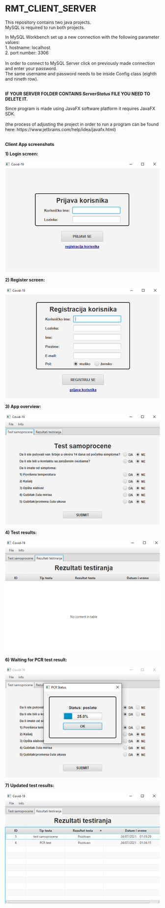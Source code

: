 # RMT_CLIENT_SERVER
This repository contains two java projects.<br />
MySQL is required to run both projects.<br />

<Setting up Server project>
In MySQL Workbench set up a new connection with the following parameter values:<br />  
1. hostname: localhost <br />
2. port number: 3306 <br />  
<br />
In order to connect to MySQL Server click on previously made connection and enter your password.<br /> 
The same username and password needs to be inside Config class (eighth and nineth row).<br /><br />
  
**IF YOUR SERVER FOLDER CONTAINS *ServerStatus* FILE YOU NEED TO DELETE IT.**
  
<Setting up Client project>
Since program is made using JavaFX software platform it requires JavaFX SDK.<br /><br />
(the process of adjusting the project in order to run a program can be found here: https://www.jetbrains.com/help/idea/javafx.html)<br /><br />

**Client App screenshots**
  
**1) Login screen:**
  
 ![Image_1](https://github.com/JovanDukic/RMT_CLIENT_SERVER/blob/master/Images/Screenshot%20(406).png)
  
**2) Register screen:**
  
 ![Image_2](https://github.com/JovanDukic/RMT_CLIENT_SERVER/blob/master/Images/Screenshot%20(407).png)
  
**3) App overview:**
  
 ![Image_3](https://github.com/JovanDukic/RMT_CLIENT_SERVER/blob/master/Images/Screenshot%20(410).png)
  
**4) Test results:**
  
 ![Image_4](https://github.com/JovanDukic/RMT_CLIENT_SERVER/blob/master/Images/Screenshot%20(411).png)
  
**6) Waiting for PCR test result:**
  
 ![Image_6](https://github.com/JovanDukic/RMT_CLIENT_SERVER/blob/master/Images/Screenshot%20(412).png)
  
**7) Updated test results:**
  
 ![Image_7](https://github.com/JovanDukic/RMT_CLIENT_SERVER/blob/master/Images/Screenshot%20(414).png)
  
  

